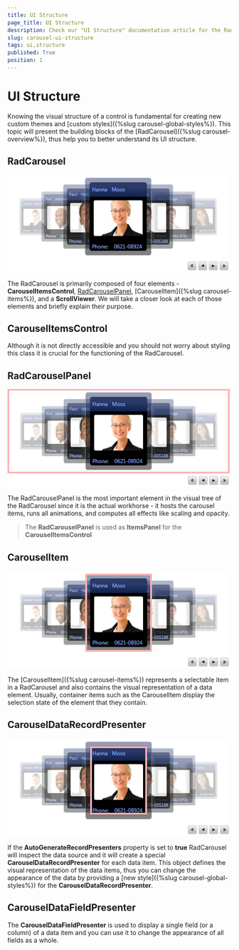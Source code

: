 ```yaml
---
title: UI Structure
page_title: UI Structure
description: Check our "UI Structure" documentation article for the RadCarousel WPF control.
slug: carousel-ui-structure
tags: ui,structure
published: True
position: 1
---
```


# UI Structure

Knowing the visual structure of a control is fundamental for creating new custom themes and [custom styles]({%slug carousel-global-styles%}). This topic will present the building blocks of the [RadCarousel]({%slug carousel-overview%}), thus help you to better understand its UI structure.

##  RadCarousel
 ![](images/radCarousel.png)

The RadCarousel is primarily composed of four elements - __CarouselItemsControl__, [RadCarouselPanel](#radcarouselpanel), [CarouselItem]({%slug carousel-items%}), and a __ScrollViewer__.
We will take a closer look at each of those elements and briefly explain their purpose. 

## CarouselItemsControl

Although it is not directly accessible and you should not worry about styling this class it is crucial for the functioning of the RadCarousel.

## RadCarouselPanel 
   ![](images/radCarouselPanel.png)

The RadCarouselPanel is the most important element in the visual tree of the RadCarousel since it is the actual workhorse - it hosts the carousel items, runs all animations, and computes all effects like scaling and opacity. 

>The __RadCarouselPanel__ is used as __ItemsPanel__ for the __CarouselItemsControl__

## CarouselItem
 ![](images/carouselItem.png)

The [CarouselItem]({%slug carousel-items%}) represents a selectable item in a RadCarousel and also contains the visual representation of a data element. Usually, container items such as the CarouselItem display the selection state of the element that they contain.

## CarouselDataRecordPresenter

![](images/carouselDataRecordPresenter.png)

If the __AutoGenerateRecordPresenters__ property is set to __true__ RadCarousel will inspect the data source and it will create a special __CarouselDataRecordPresenter__ for each data item. This object defines the visual representation of the data items, thus you can change the appearance of the data by providing a [new style]({%slug carousel-global-styles%}) for the __CarouselDataRecordPresenter__.

## CarouselDataFieldPresenter

The __CarouselDataFieldPresenter__ is used to display a single field (or a column) of a data item and you can use it to change the appearance of all fields as a whole.
